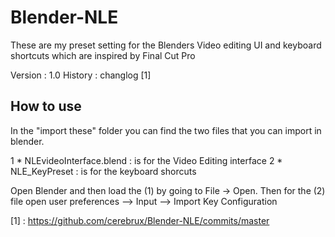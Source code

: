 Blender-NLE
===========

These are my preset setting for the Blenders Video editing UI and keyboard shortcuts which are inspired by Final Cut Pro

Version : 1.0
History : changlog [1]

How to use
----------

In the "import these" folder you can find the two files that you can import in blender.

1 * NLEvideoInterface.blend : is for the Video Editing interface
2 * NLE_KeyPreset	    : is for the keyboard shorcuts

Open Blender and then load the (1) by going to File -> Open. Then for the (2) file open user preferences --> Input --> Import Key Configuration

[1] : https://github.com/cerebrux/Blender-NLE/commits/master
